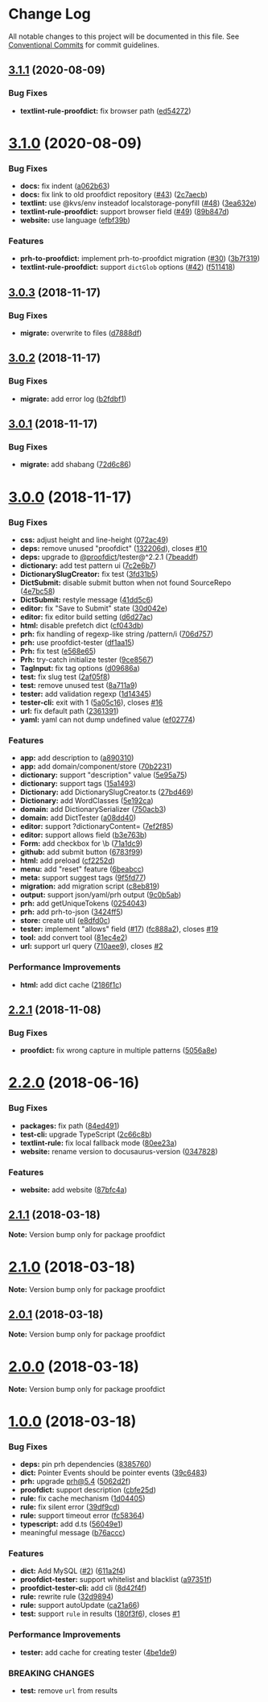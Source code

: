 # Change Log

All notable changes to this project will be documented in this file.
See [Conventional Commits](https://conventionalcommits.org) for commit guidelines.

## [3.1.1](https://github.com/proofdict/proofdict/compare/v3.1.0...v3.1.1) (2020-08-09)


### Bug Fixes

* **textlint-rule-proofdict:** fix browser path ([ed54272](https://github.com/proofdict/proofdict/commit/ed54272cfcd7967f804c3bc1f1be9581fba09733))





# [3.1.0](https://github.com/proofdict/proofdict/compare/v3.0.3...v3.1.0) (2020-08-09)


### Bug Fixes

* **docs:** fix indent ([a062b63](https://github.com/proofdict/proofdict/commit/a062b63159fafb253611568011b872d2a1abd77b))
* **docs:** fix link to old proofdict repository ([#43](https://github.com/proofdict/proofdict/issues/43)) ([2c7aecb](https://github.com/proofdict/proofdict/commit/2c7aecb207acb882faf1c1aa024d1d1382d11592))
* **textlint:** use @kvs/env insteadof localstorage-ponyfill ([#48](https://github.com/proofdict/proofdict/issues/48)) ([3ea632e](https://github.com/proofdict/proofdict/commit/3ea632e76e63e51717e0c20a236a22bb7169ff8c))
* **textlint-rule-proofdict:** support browser field ([#49](https://github.com/proofdict/proofdict/issues/49)) ([89b847d](https://github.com/proofdict/proofdict/commit/89b847d69df39fc532d1a9cefa26065fa9b89653))
* **website:** use language ([efbf39b](https://github.com/proofdict/proofdict/commit/efbf39ba96c4a0d332655fc2a1c774f23ab22458))


### Features

* **prh-to-proofdict:** implement prh-to-proofdict migration ([#30](https://github.com/proofdict/proofdict/issues/30)) ([3b7f319](https://github.com/proofdict/proofdict/commit/3b7f319d369db062eba2d4cc960a577df2ba252e))
* **textlint-rule-proofdict:** support `dictGlob` options ([#42](https://github.com/proofdict/proofdict/issues/42)) ([f511418](https://github.com/proofdict/proofdict/commit/f511418996a49be7efeedfbc4cbe9ce116923908))





## [3.0.3](https://github.com/proofdict/proofdict/compare/v3.0.2...v3.0.3) (2018-11-17)


### Bug Fixes

* **migrate:** overwrite to files ([d7888df](https://github.com/proofdict/proofdict/commit/d7888df))





## [3.0.2](https://github.com/proofdict/proofdict/compare/v3.0.1...v3.0.2) (2018-11-17)


### Bug Fixes

* **migrate:** add error log ([b2fdbf1](https://github.com/proofdict/proofdict/commit/b2fdbf1))





## [3.0.1](https://github.com/proofdict/proofdict/compare/v3.0.0...v3.0.1) (2018-11-17)


### Bug Fixes

* **migrate:** add shabang ([72d6c86](https://github.com/proofdict/proofdict/commit/72d6c86))





# [3.0.0](https://github.com/proofdict/proofdict/compare/v2.2.1...v3.0.0) (2018-11-17)


### Bug Fixes

* **css:** adjust height and line-height ([072ac49](https://github.com/proofdict/proofdict/commit/072ac49))
* **deps:** remove unused "proofdict" ([132206d](https://github.com/proofdict/proofdict/commit/132206d)), closes [#10](https://github.com/proofdict/proofdict/issues/10)
* **deps:** upgrade to [@proofdict](https://github.com/proofdict)/tester@^2.2.1 ([7beaddf](https://github.com/proofdict/proofdict/commit/7beaddf))
* **dictionary:** add test pattern ui ([7c2e6b7](https://github.com/proofdict/proofdict/commit/7c2e6b7))
* **DictionarySlugCreator:** fix test ([3fd31b5](https://github.com/proofdict/proofdict/commit/3fd31b5))
* **DictSubmit:** disable submit button when not found SourceRepo ([4e7bc58](https://github.com/proofdict/proofdict/commit/4e7bc58))
* **DictSubmit:** restyle message ([41dd5c6](https://github.com/proofdict/proofdict/commit/41dd5c6))
* **editor:** fix "Save to Submit" state ([30d042e](https://github.com/proofdict/proofdict/commit/30d042e))
* **editor:** fix editor build setting ([d6d27ac](https://github.com/proofdict/proofdict/commit/d6d27ac))
* **html:** disable prefetch dict ([cf043db](https://github.com/proofdict/proofdict/commit/cf043db))
* **prh:** fix handling of regexp-like string /pattern/i ([706d757](https://github.com/proofdict/proofdict/commit/706d757))
* **prh:** use proofdict-tester ([df1aa15](https://github.com/proofdict/proofdict/commit/df1aa15))
* **Prh:** fix test ([e568e65](https://github.com/proofdict/proofdict/commit/e568e65))
* **Prh:** try-catch initialize tester ([9ce8567](https://github.com/proofdict/proofdict/commit/9ce8567))
* **TagInput:** fix tag options ([d09686a](https://github.com/proofdict/proofdict/commit/d09686a))
* **test:** fix slug test ([2af05f8](https://github.com/proofdict/proofdict/commit/2af05f8))
* **test:** remove unused test ([8a711a9](https://github.com/proofdict/proofdict/commit/8a711a9))
* **tester:** add validation regexp ([1d14345](https://github.com/proofdict/proofdict/commit/1d14345))
* **tester-cli:** exit with 1 ([5a05c16](https://github.com/proofdict/proofdict/commit/5a05c16)), closes [#16](https://github.com/proofdict/proofdict/issues/16)
* **url:** fix default path ([2361391](https://github.com/proofdict/proofdict/commit/2361391))
* **yaml:** yaml can not dump undefined value ([ef02774](https://github.com/proofdict/proofdict/commit/ef02774))


### Features

* **app:** add description to ([a890310](https://github.com/proofdict/proofdict/commit/a890310))
* **app:** add domain/component/store ([70b2231](https://github.com/proofdict/proofdict/commit/70b2231))
* **dictionary:** support "description" value ([5e95a75](https://github.com/proofdict/proofdict/commit/5e95a75))
* **dictionary:** support tags ([15a1493](https://github.com/proofdict/proofdict/commit/15a1493))
* **Dictionary:** add DictionarySlugCreator.ts ([27bd469](https://github.com/proofdict/proofdict/commit/27bd469))
* **Dictionary:** add WordClasses ([5e192ca](https://github.com/proofdict/proofdict/commit/5e192ca))
* **domain:** add DictionarySerializer ([750acb3](https://github.com/proofdict/proofdict/commit/750acb3))
* **domain:** add DictTester ([a08dd40](https://github.com/proofdict/proofdict/commit/a08dd40))
* **editor:** support ?dictionaryContent=<JSON> ([7ef2f85](https://github.com/proofdict/proofdict/commit/7ef2f85))
* **editor:** support allows field ([b3e763b](https://github.com/proofdict/proofdict/commit/b3e763b))
* **Form:** add checkbox for \b ([71a1dc9](https://github.com/proofdict/proofdict/commit/71a1dc9))
* **github:** add submit button ([6783f99](https://github.com/proofdict/proofdict/commit/6783f99))
* **html:** add preload ([cf2252d](https://github.com/proofdict/proofdict/commit/cf2252d))
* **menu:** add "reset" feature ([6beabcc](https://github.com/proofdict/proofdict/commit/6beabcc))
* **meta:** support suggest tags ([9f5fd77](https://github.com/proofdict/proofdict/commit/9f5fd77))
* **migration:** add migration script ([c8eb819](https://github.com/proofdict/proofdict/commit/c8eb819))
* **output:** support json/yaml/prh output ([9c0b5ab](https://github.com/proofdict/proofdict/commit/9c0b5ab))
* **prh:** add getUniqueTokens ([0254043](https://github.com/proofdict/proofdict/commit/0254043))
* **prh:** add prh-to-json ([3424ff5](https://github.com/proofdict/proofdict/commit/3424ff5))
* **store:** create util ([e8dfd0c](https://github.com/proofdict/proofdict/commit/e8dfd0c))
* **tester:** implement "allows" field ([#17](https://github.com/proofdict/proofdict/issues/17)) ([fc888a2](https://github.com/proofdict/proofdict/commit/fc888a2)), closes [#19](https://github.com/proofdict/proofdict/issues/19)
* **tool:** add convert tool ([81ec4e2](https://github.com/proofdict/proofdict/commit/81ec4e2))
* **url:** support url query ([710aee9](https://github.com/proofdict/proofdict/commit/710aee9)), closes [#2](https://github.com/proofdict/proofdict/issues/2)


### Performance Improvements

* **html:** add dict cache ([2186f1c](https://github.com/proofdict/proofdict/commit/2186f1c))





## [2.2.1](https://github.com/proofdict/proofdict/compare/v2.2.0...v2.2.1) (2018-11-08)


### Bug Fixes

* **proofdict:** fix wrong capture in multiple patterns ([5056a8e](https://github.com/proofdict/proofdict/commit/5056a8e))





<a name="2.2.0"></a>
# [2.2.0](https://github.com/proofdict/proofdict/compare/v2.1.1...v2.2.0) (2018-06-16)


### Bug Fixes

* **packages:** fix path ([84ed491](https://github.com/proofdict/proofdict/commit/84ed491))
* **test-cli:** upgrade TypeScript ([2c66c8b](https://github.com/proofdict/proofdict/commit/2c66c8b))
* **textlint-rule:** fix local fallback mode ([80ee23a](https://github.com/proofdict/proofdict/commit/80ee23a))
* **website:** rename version to docusaurus-version ([0347828](https://github.com/proofdict/proofdict/commit/0347828))


### Features

* **website:** add website ([87bfc4a](https://github.com/proofdict/proofdict/commit/87bfc4a))




<a name="2.1.1"></a>
## [2.1.1](https://github.com/proofdict/proofdict/compare/v2.1.0...v2.1.1) (2018-03-18)




**Note:** Version bump only for package proofdict

<a name="2.1.0"></a>
# [2.1.0](https://github.com/proofdict/proofdict/compare/v2.0.1...v2.1.0) (2018-03-18)




**Note:** Version bump only for package proofdict

<a name="2.0.1"></a>
## [2.0.1](https://github.com/proofdict/proofdict/compare/v2.0.0...v2.0.1) (2018-03-18)




**Note:** Version bump only for package proofdict

<a name="2.0.0"></a>
# [2.0.0](https://github.com/proofdict/proofdict/compare/v1.0.0...v2.0.0) (2018-03-18)




**Note:** Version bump only for package proofdict

<a name="1.0.0"></a>
# [1.0.0](https://github.com/proofdict/proofdict/compare/1.2.1...1.0.0) (2018-03-18)


### Bug Fixes

* **deps:** pin prh dependencies ([8385760](https://github.com/proofdict/proofdict/commit/8385760))
* **dict:** Pointer Events should be pointer events ([39c6483](https://github.com/proofdict/proofdict/commit/39c6483))
* **prh:** upgrade prh@5.4 ([5062d2f](https://github.com/proofdict/proofdict/commit/5062d2f))
* **proofdict:** support description ([cbfe25d](https://github.com/proofdict/proofdict/commit/cbfe25d))
* **rule:** fix cache mechanism ([1d04405](https://github.com/proofdict/proofdict/commit/1d04405))
* **rule:** fix silent error ([39df9cd](https://github.com/proofdict/proofdict/commit/39df9cd))
* **rule:** support timeout error ([fc58364](https://github.com/proofdict/proofdict/commit/fc58364))
* **typescript:** add d.ts ([56049e1](https://github.com/proofdict/proofdict/commit/56049e1))
* meaningful message ([b76accc](https://github.com/proofdict/proofdict/commit/b76accc))


### Features

* **dict:** Add MySQL ([#2](https://github.com/proofdict/proofdict/issues/2)) ([611a2f4](https://github.com/proofdict/proofdict/commit/611a2f4))
* **proofdict-tester:** support whitelist and blacklist ([a97351f](https://github.com/proofdict/proofdict/commit/a97351f))
* **proofdict-tester-cli:** add cli ([8d42f4f](https://github.com/proofdict/proofdict/commit/8d42f4f))
* **rule:** rewrite rule ([32d9894](https://github.com/proofdict/proofdict/commit/32d9894))
* **rule:** support autoUpdate ([ca21a66](https://github.com/proofdict/proofdict/commit/ca21a66))
* **test:** support `rule` in results ([180f3f6](https://github.com/proofdict/proofdict/commit/180f3f6)), closes [#1](https://github.com/proofdict/proofdict/issues/1)


### Performance Improvements

* **tester:** add cache for creating tester ([4be1de9](https://github.com/proofdict/proofdict/commit/4be1de9))


### BREAKING CHANGES

* **test:** remove `url` from results
